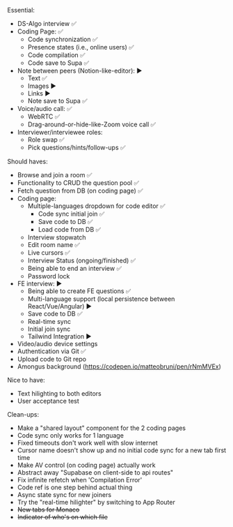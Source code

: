 Essential:
- DS-Algo interview ✅
- Coding Page: ✅
    - Code synchronization ✅
    - Presence states (i.e., online users) ✅
    - Code compilation ✅
    - Code save to Supa ✅
- Note between peers (Notion-like-editor): ▶
    - Text ✅
    - Images ▶
    - Links ▶
    - Note save to Supa ✅
- Voice/audio call: ✅
    - WebRTC ✅
    - Drag-around-or-hide-like-Zoom voice call ✅
- Interviewer/interviewee roles:
    - Role swap ✅
    - Pick questions/hints/follow-ups ✅

Should haves:
- Browse and join a room ✅
- Functionality to CRUD the question pool ✅
- Fetch question from DB (on coding page) ✅
- Coding page:
    - Multiple-languages dropdown for code editor ✅
        - Code sync initial join ✅
        - Save code to DB ✅
        - Load code from DB ✅
    - Interview stopwatch
    - Edit room name ✅
    - Live cursors ✅
    - Interview Status (ongoing/finished) ✅
    - Being able to end an interview ✅
    - Password lock
- FE interview: ▶
    - Being able to create FE questions ✅
    - Multi-language support (local persistence between React/Vue/Angular) ▶
    - Save code to DB ✅
    - Real-time sync
    - Initial join sync
    - Tailwind Integration ▶
- Video/audio device settings
- Authentication via Git ✅
- Upload code to Git repo
- Amongus background (https://codepen.io/matteobruni/pen/rNmMVEx)

Nice to have:
- Text hilighting to both editors
- User acceptance test

Clean-ups:
- Make a "shared layout" component for the 2 coding pages
- Code sync only works for 1 language
- Fixed timeouts don't work well with slow internet
- Cursor name doesn't show up and no initial code sync for a new tab first time
- Make AV control (on coding page) actually work
- Abstract away "Supabase on client-side to api routes"
- Fix infinite refetch when 'Compilation Error'
- Code ref is one step behind actual thing
- Async state sync for new joiners
- Try the "real-time hilighter" by switching to App Router
- ~~New tabs for Monaco~~
- ~~Indicator of who's on which file~~
